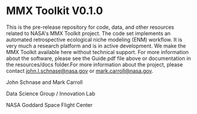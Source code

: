 # MMX Toolkit V0.1.0

This is the pre-release repository for code, data, and other resources related to NASA's MMX Toolkit project. The code set implements an automated retrospective ecological niche modeling (ENM) workflow. It is very much a research platform and is in active development. We make the MMX Toolkit available here without technical support. For more information about the software, please see the Guide.pdf file above or documentation in the resources/docs folder.For more information about the project, please contact john.l.schnase@nasa.gov or mark.carroll@nasa.gov.

John Schnase and Mark Carroll

Data Science Group / Innovation Lab

NASA Goddard Space Flight Center
